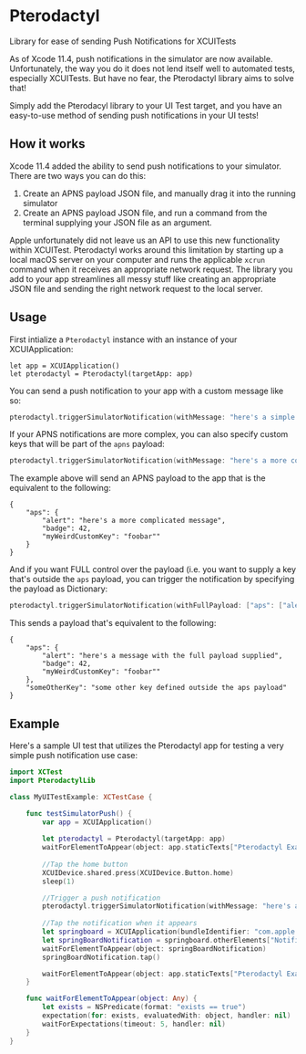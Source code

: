 # Pterodactyl
Library for ease of sending Push Notifications for XCUITests

As of Xcode 11.4, push notifications in the simulator are now available. Unfortunately, the way you do it does not lend itself well to automated tests, especially XCUITests. But have no fear, the Pterodactyl library aims to solve that!

Simply add the Pterodacyl library to your UI Test target, and you have an easy-to-use method of sending push notifications in your UI tests!

## How it works

Xcode 11.4 added the ability to send push notifications to your simulator. There are two ways you can do this:

1. Create an APNS payload JSON file, and manually drag it into the running simulator
2. Create an APNS payload JSON file, and run a command from the terminal supplying your JSON file as an argument.

Apple unfortunately did not leave us an API to use this new functionality within XCUITest. Pterodactyl works around this limitation by starting up a local macOS server on your computer and runs the applicable `xcrun` command when it receives an appropriate network request. The library you add to your app streamlines all messy stuff like creating an appropriate JSON file and sending the right network request to the local server.

## Usage

First intialize a `Pterodactyl` instance with an instance of your XCUIApplication:

```
let app = XCUIApplication()
let pterodactyl = Pterodactyl(targetApp: app)
```

You can send a push notification to your app with a custom message like so:

```swift
pterodactyl.triggerSimulatorNotification(withMessage: "here's a simple message")
```

If your APNS notifications are more complex, you can also specify custom keys that will be part of the `apns` payload:

```swift
pterodactyl.triggerSimulatorNotification(withMessage: "here's a more complicated message", additionalKeys: ["badge": 42, "myWeirdCustomKey": "foobar"])
```

The example above will send an APNS payload to the app that is the equivalent to the following:

```
{
    "aps": { 
        "alert": "here's a more complicated message",
        "badge": 42,
        "myWeirdCustomKey": "foobar""
    }
}
```

And if you want FULL control over the payload (i.e. you want to supply a key that's outside the `aps` payload, you can trigger the notification by specifying the payload as Dictionary:

```swift
pterodactyl.triggerSimulatorNotification(withFullPayload: ["aps": ["alert": "here's a message with the full payload supplied", "badge": 1, "sound": "default"], "someOtherKey": "some other key defined outside the aps payload"])
```

This sends a payload that's equivalent to the following:

```
{
    "aps": { 
        "alert": "here's a message with the full payload supplied",
        "badge": 42,
        "myWeirdCustomKey": "foobar""
    },
    "someOtherKey": "some other key defined outside the aps payload"
}
```


## Example

Here's a sample UI test that utilizes the Pterodactyl app for testing a very simple push notification use case:

```swift
import XCTest
import PterodactylLib

class MyUITestExample: XCTestCase {

    func testSimulatorPush() {
        var app = XCUIApplication()
        
        let pterodactyl = Pterodactyl(targetApp: app)
        waitForElementToAppear(object: app.staticTexts["Pterodactyl Example"])
        
        //Tap the home button
        XCUIDevice.shared.press(XCUIDevice.Button.home)
        sleep(1)

        //Trigger a push notification
        pterodactyl.triggerSimulatorNotification(withMessage: "here's a simple message")
        
        //Tap the notification when it appears
        let springboard = XCUIApplication(bundleIdentifier: "com.apple.springboard")
        let springBoardNotification = springboard.otherElements["NotificationShortLookView"]
        waitForElementToAppear(object: springBoardNotification)
        springBoardNotification.tap()

        waitForElementToAppear(object: app.staticTexts["Pterodactyl Example"])
    }

    func waitForElementToAppear(object: Any) {
        let exists = NSPredicate(format: "exists == true")
        expectation(for: exists, evaluatedWith: object, handler: nil)
        waitForExpectations(timeout: 5, handler: nil)
    }
}
```
